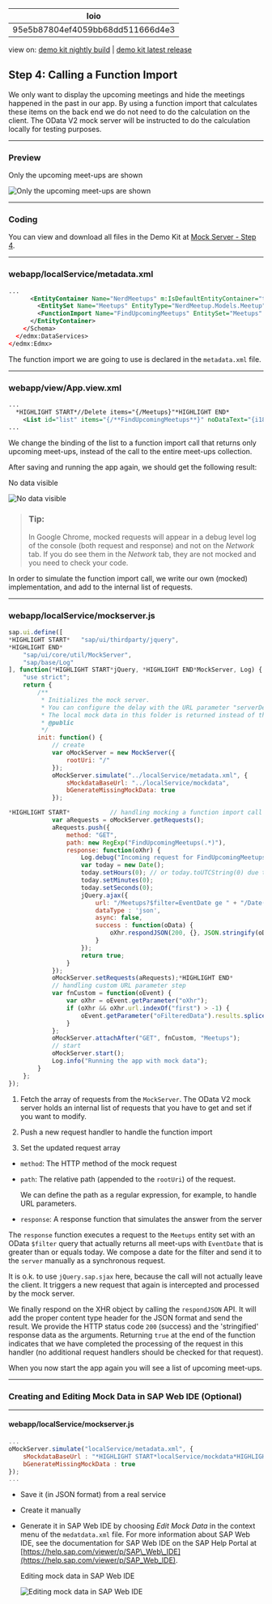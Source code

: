<!-- loio95e5b87804ef4059bb68dd511666d4e3 -->

| loio |
| -----|
| 95e5b87804ef4059bb68dd511666d4e3 |

<div id="loio">

view on: [demo kit nightly build](https://openui5nightly.hana.ondemand.com/#/topic/95e5b87804ef4059bb68dd511666d4e3) | [demo kit latest release](https://openui5.hana.ondemand.com/#/topic/95e5b87804ef4059bb68dd511666d4e3)</div>

## Step 4: Calling a Function Import

We only want to display the upcoming meetings and hide the meetings happened in the past in our app. By using a function import that calculates these items on the back end we do not need to do the calculation on the client. The OData V2 mock server will be instructed to do the calculation locally for testing purposes.

***

### Preview

   
  
<a name="loio95e5b87804ef4059bb68dd511666d4e3__fig_zrh_5mq_st"/>Only the upcoming meet-ups are shown

 ![](loio8f2176b473a54bbd87e8287732e4eb8e_HiRes.png "Only the upcoming meet-ups are shown") 

***

### Coding

You can view and download all files in the Demo Kit at [Mock Server - Step 4](https://openui5.hana.ondemand.com/explored.html#/sample/sap.ui.core.tutorial.mockserver.04/preview).

***

### webapp/localService/metadata.xml

``` xml
... 
      <EntityContainer Name="NerdMeetups" m:IsDefaultEntityContainer="true">
        <EntitySet Name="Meetups" EntityType="NerdMeetup.Models.Meetup" />
        <FunctionImport Name="FindUpcomingMeetups" EntitySet="Meetups" ReturnType="Collection(NerdMeetup.Models.Meetup)" m:HttpMethod="GET" />
      </EntityContainer>
    </Schema>
  </edmx:DataServices>
</edmx:Edmx>
```

The function import we are going to use is declared in the `metadata.xml` file.

***

### webapp/view/App.view.xml

``` xml
...
  *HIGHLIGHT START*//Delete items="{/Meetups}"*HIGHLIGHT END*
	<List id="list" items="{/**FindUpcomingMeetups**}" noDataText="{i18n>noDataText}"> 
...
```

We change the binding of the list to a function import call that returns only upcoming meet-ups, instead of the call to the entire meet-ups collection.

After saving and running the app again, we should get the following result:

   
  
<a name="loio95e5b87804ef4059bb68dd511666d4e3__fig_mm2_tnq_st"/>No data visible

 ![](loio4992f37e491c432995eaae0712ba1a59_HiRes.png "No data visible") 

> ### Tip:  
> In Google Chrome, mocked requests will appear in a debug level log of the console \(both request and response\) and not on the *Network* tab. If you do see them in the *Network* tab, they are not mocked and you need to check your code.

In order to simulate the function import call, we write our own \(mocked\) implementation, and add to the internal list of requests.

***

### webapp/localService/mockserver.js

``` js
sap.ui.define([
*HIGHLIGHT START*	"sap/ui/thirdparty/jquery",
*HIGHLIGHT END*
	"sap/ui/core/util/MockServer",
	"sap/base/Log"
], function(*HIGHLIGHT START*jQuery, *HIGHLIGHT END*MockServer, Log) {
	"use strict";
	return {
		/**
		 * Initializes the mock server.
		 * You can configure the delay with the URL parameter "serverDelay".
		 * The local mock data in this folder is returned instead of the real data for testing.
		 * @public
		 */
		init: function() {
			// create
			var oMockServer = new MockServer({
				rootUri: "/"
			});
			oMockServer.simulate("../localService/metadata.xml", {
				sMockdataBaseUrl: "../localService/mockdata",
				bGenerateMissingMockData: true
			});

*HIGHLIGHT START*			// handling mocking a function import call step
			var aRequests = oMockServer.getRequests();
			aRequests.push({
				method: "GET",
				path: new RegExp("FindUpcomingMeetups(.*)"),
				response: function(oXhr) {
					Log.debug("Incoming request for FindUpcomingMeetups");
					var today = new Date();
					today.setHours(0); // or today.toUTCString(0) due to timezone differences
					today.setMinutes(0);
					today.setSeconds(0);
					jQuery.ajax({
						url: "/Meetups?$filter=EventDate ge " + "/Date(" + today.getTime() + ")/",
						dataType : 'json',
						async: false,
						success : function(oData) {
							oXhr.respondJSON(200, {}, JSON.stringify(oData));
						}
					});
					return true;
				}
			});
			oMockServer.setRequests(aRequests);*HIGHLIGHT END*
			// handling custom URL parameter step
			var fnCustom = function(oEvent) {
				var oXhr = oEvent.getParameter("oXhr");
				if (oXhr && oXhr.url.indexOf("first") > -1) {
					oEvent.getParameter("oFilteredData").results.splice(3, 100);
				}
			};
			oMockServer.attachAfter("GET", fnCustom, "Meetups");
			// start
			oMockServer.start();
			Log.info("Running the app with mock data");
		}
	};
});
```

1.  Fetch the array of requests from the `MockServer`. The OData V2 mock server holds an internal list of requests that you have to get and set if you want to modify.

2.  Push a new request handler to handle the function import

3.  Set the updated request array


-   `method`: The HTTP method of the mock request

-   `path`: The relative path \(appended to the `rootUri`\) of the request.

    We can define the path as a regular expression, for example, to handle URL parameters.

-   `response`: A response function that simulates the answer from the server

The `response` function executes a request to the `Meetups` entity set with an OData `$filter` query that actually returns all meet-ups with `EventDate` that is greater than or equals today. We compose a date for the filter and send it to the `server` manually as a synchronous request.

It is o.k. to use `jQuery.sap.sjax` here, because the call will not actually leave the client. It triggers a new request that again is intercepted and processed by the mock server.

We finally respond on the XHR object by calling the `respondJSON` API. It will add the proper content type header for the JSON format and send the result. We provide the HTTP status code `200` \(success\) and the 'stringified' response data as the arguments. Returning `true` at the end of the function indicates that we have completed the processing of the request in this handler \(no additional request handlers should be checked for that request\).

When you now start the app again you will see a list of upcoming meet-ups.

***

### Creating and Editing Mock Data in SAP Web IDE \(Optional\)

***

#### webapp/localService/mockserver.js

``` js
...
oMockServer.simulate("localService/metadata.xml", {
	sMockdataBaseUrl : "*HIGHLIGHT START*localService/mockdata*HIGHLIGHT END*",
	bGenerateMissingMockData : true
});
...
```

-   Save it \(in JSON format\) from a real service

-   Create it manually

-   Generate it in SAP Web IDE by choosing *Edit Mock Data* in the context menu of the `medatdata.xml` file. For more information about SAP Web IDE, see the documentation for SAP Web IDE on the SAP Help Portal at [https://help.sap.com/viewer/p/SAP\_Web\_IDE](https://help.sap.com/viewer/p/SAP_Web_IDE).

       
      
    <a name="loio95e5b87804ef4059bb68dd511666d4e3__fig_l2f_bqd_tt"/>Editing mock data in SAP Web IDE

     ![](loio1117f6cfc5ca4f82904904479db79077_HiRes.png "Editing mock data in SAP Web IDE") 


